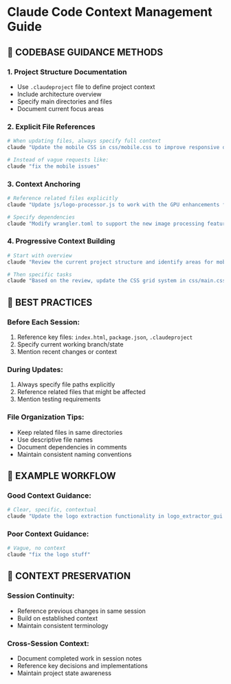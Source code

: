 # Claude Code Context Management Guide

## 🎯 CODEBASE GUIDANCE METHODS

### 1. **Project Structure Documentation**
- Use `.claudeproject` file to define project context
- Include architecture overview
- Specify main directories and files
- Document current focus areas

### 2. **Explicit File References**
```bash
# When updating files, always specify full context
claude "Update the mobile CSS in css/mobile.css to improve responsive design for the header section"

# Instead of vague requests like:
claude "fix the mobile issues"
```

### 3. **Context Anchoring**
```bash
# Reference related files explicitly
claude "Update js/logo-processor.js to work with the GPU enhancements from gpu_enhancements.py"

# Specify dependencies
claude "Modify wrangler.toml to support the new image processing features in src/image-handler.js"
```

### 4. **Progressive Context Building**
```bash
# Start with overview
claude "Review the current project structure and identify areas for mobile optimization"

# Then specific tasks
claude "Based on the review, update the CSS grid system in css/main.css for better mobile responsiveness"
```

## 🔧 BEST PRACTICES

### **Before Each Session:**
1. Reference key files: `index.html`, `package.json`, `.claudeproject`
2. Specify current working branch/state
3. Mention recent changes or context

### **During Updates:**
1. Always specify file paths explicitly
2. Reference related files that might be affected
3. Mention testing requirements

### **File Organization Tips:**
- Keep related files in same directories
- Use descriptive file names
- Document dependencies in comments
- Maintain consistent naming conventions

## 📝 EXAMPLE WORKFLOW

### **Good Context Guidance:**
```bash
# Clear, specific, contextual
claude "Update the logo extraction functionality in logo_extractor_gui.py to integrate with the new GPU processing pipeline from gpu_enhancements.py, ensuring compatibility with the Cloudflare Workers deployment in wrangler.toml"
```

### **Poor Context Guidance:**
```bash
# Vague, no context
claude "fix the logo stuff"
```

## 🎪 CONTEXT PRESERVATION

### **Session Continuity:**
- Reference previous changes in same session
- Build on established context
- Maintain consistent terminology

### **Cross-Session Context:**
- Document completed work in session notes
- Reference key decisions and implementations
- Maintain project state awareness
